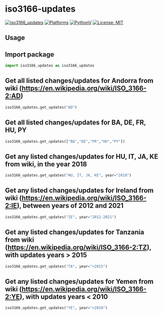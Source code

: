 # iso3166-updates

[![iso3166_updates](https://img.shields.io/pypi/v/iso3166-updates)](https://pypi.org/project/iso3166-updates/)
[![Platforms](https://img.shields.io/badge/platforms-linux%2C%20macOS%2C%20Windows-green)](https://pypi.org/project/iso3166-updates/)
[![PythonV](https://img.shields.io/pypi/pyversions/iso3166-updates?logo=2)](https://pypi.org/project/iso3166-updates/)
[![License: MIT](https://img.shields.io/github/license/amckenna41/iso3166-updates)](https://opensource.org/licenses/MIT)

Usage
-----
## Import package
```python
import iso3166_updates as iso3166_updates
```

## Get all listed changes/updates for Andorra from wiki (https://en.wikipedia.org/wiki/ISO_3166-2:AD)
```python
iso3166_updates.get_updates("AD")
```

## Get all listed changes/updates for BA, DE, FR, HU, PY
```python
iso3166_updates.get_updates(["BA","DE","FR","HU","PY"])
```

## Get any listed changes/updates for HU, IT, JA, KE from wiki, in the year 2018
```python
iso3166_updates.get_updates("HU, IT, JA, KE", year="2018")
```

## Get any listed changes/updates for Ireland from wiki (https://en.wikipedia.org/wiki/ISO_3166-2:IE), between years of 2012 and 2021
```python
iso3166_updates.get_updates("IE", year="2012-2021")
```

## Get any listed changes/updates for Tanzania from wiki (https://en.wikipedia.org/wiki/ISO_3166-2:TZ), with updates years > 2015 
```python
iso3166_updates.get_updates("TA", year=">2015")
```

## Get any listed changes/updates for Yemen from wiki (https://en.wikipedia.org/wiki/ISO_3166-2:YE), with updates years < 2010
```python
iso3166_updates.get_updates("YE", year=">2010")
```